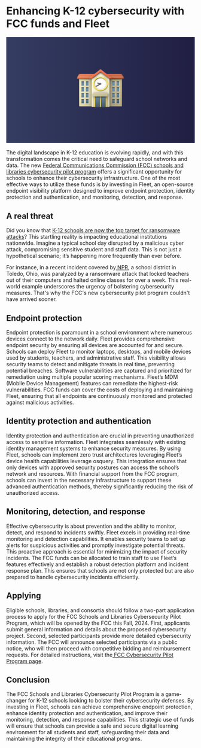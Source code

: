 # Enhancing K-12 cybersecurity with FCC funds and Fleet

![Enhancing K-12 cybersecurity with fcc funds and fleet](../website/assets/images/articles/enhancing-k-12-cybersecurity-with-fcc-funds-and-fleet-1600x900@2x.png)

The digital landscape in K-12 education is evolving rapidly, and with this transformation comes the critical need to safeguard school networks and data. The new [Federal Communications Commission (FCC) schools and libraries cybersecurity pilot program](https://www.fcc.gov/cybersecurity-pilot-program) offers a significant opportunity for schools to enhance their cybersecurity infrastructure. One of the most effective ways to utilize these funds is by investing in Fleet, an open-source endpoint visibility platform designed to improve endpoint protection, identity protection and authentication, and monitoring, detection, and response.


## A real threat

Did you know that [K-12 schools are now the top target for ransomware attacks](https://www.forbes.com/sites/frederickhess/2023/09/20/the-top-target-for-ransomware-its-now-k-12-schools/)? This startling reality is impacting educational institutions nationwide. Imagine a typical school day disrupted by a malicious cyber attack, compromising sensitive student and staff data. This is not just a hypothetical scenario; it’s happening more frequently than ever before. 

For instance, in a recent incident covered by[ NPR](https://www.npr.org/2024/03/11/1236995412/cybersecurity-hackers-schools-ransomware), a school district in Toledo, Ohio, was paralyzed by a ransomware attack that locked teachers out of their computers and halted online classes for over a week. This real-world example underscores the urgency of bolstering cybersecurity measures. That's why the FCC's new cybersecurity pilot program couldn't have arrived sooner.


## Endpoint protection

Endpoint protection is paramount in a school environment where numerous devices connect to the network daily. Fleet provides comprehensive endpoint security by ensuring all devices are accounted for and secure. Schools can deploy Fleet to monitor laptops, desktops, and mobile devices used by students, teachers, and administrative staff. This visibility allows security teams to detect and mitigate threats in real time, preventing potential breaches. Software vulnerabilities are captured and prioritized for remediation using multiple popular scoring mechanisms. Fleet’s MDM (Mobile Device Management) features can remediate the highest-risk vulnerabilities. FCC funds can cover the costs of deploying and maintaining Fleet, ensuring that all endpoints are continuously monitored and protected against malicious activities.


## Identity protection and authentication

Identity protection and authentication are crucial in preventing unauthorized access to sensitive information. Fleet integrates seamlessly with existing identity management systems to enhance security measures. By using Fleet, schools can implement zero trust architectures leveraging Fleet’s device health capabilities leverage osquery. This integration ensures that only devices with approved security postures can access the school’s network and resources. With financial support from the FCC program, schools can invest in the necessary infrastructure to support these advanced authentication methods, thereby significantly reducing the risk of unauthorized access.


## Monitoring, detection, and response

Effective cybersecurity is about prevention and the ability to monitor, detect, and respond to incidents swiftly. Fleet excels in providing real-time monitoring and detection capabilities. It enables security teams to set up alerts for suspicious activities and promptly investigate potential threats. This proactive approach is essential for minimizing the impact of security incidents. The FCC funds can be allocated to train staff to use Fleet’s features effectively and establish a robust detection platform and incident response plan. This ensures that schools are not only protected but are also prepared to handle cybersecurity incidents efficiently.


## Applying

Eligible schools, libraries, and consortia should follow a two-part application process to apply for the FCC Schools and Libraries Cybersecurity Pilot Program, which will be opened by the FCC this Fall, 2024. First, applicants submit general information and details about the proposed cybersecurity project. Second, selected participants provide more detailed cybersecurity information. The FCC will announce selected participants via a public notice, who will then proceed with competitive bidding and reimbursement requests. For detailed instructions, visit the[ FCC Cybersecurity Pilot Program page](https://www.fcc.gov/cybersecurity-pilot-program).


## Conclusion

The FCC Schools and Libraries Cybersecurity Pilot Program is a game-changer for K-12 schools looking to bolster their cybersecurity defenses. By investing in Fleet, schools can achieve comprehensive endpoint protection, enhance identity protection and authentication, and improve their monitoring, detection, and response capabilities. This strategic use of funds will ensure that schools can provide a safe and secure digital learning environment for all students and staff, safeguarding their data and maintaining the integrity of their educational programs.


 


<meta name="category" value="announcements">
<meta name="authorFullName" value="Alex Mitchell">
<meta name="authorGitHubUsername" value="alexmitchelliii">
<meta name="publishedOn" value="2024-07-25">
<meta name="articleTitle" value="Enhancing K-12 cybersecurity with fcc funds and fleet">
<meta name="articleImageUrl" value="../website/assets/images/articles/enhancing-k-12-cybersecurity-with-fcc-funds-and-fleet-1600x900@2x.png">
